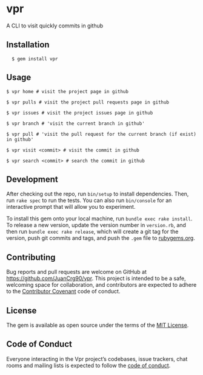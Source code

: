 # vpr

A CLI to visit quickly commits in github

## Installation
```
  $ gem install vpr

```
## Usage

```
$ vpr home # visit the project page in github
```

```
$ vpr pulls # visit the project pull requests page in github
```

```
$ vpr issues # visit the project issues page in github
```

```
$ vpr branch # 'visit the current branch in github'
```

```
$ vpr pull # 'visit the pull request for the current branch (if exist) in github'
```

```
$ vpr visit <commit> # visit the commit in github
```

```
$ vpr search <commit> # search the commit in github
```


## Development

After checking out the repo, run `bin/setup` to install dependencies. Then, run `rake spec` to run the tests. You can also run `bin/console` for an interactive prompt that will allow you to experiment.

To install this gem onto your local machine, run `bundle exec rake install`. To release a new version, update the version number in `version.rb`, and then run `bundle exec rake release`, which will create a git tag for the version, push git commits and tags, and push the `.gem` file to [rubygems.org](https://rubygems.org).

## Contributing

Bug reports and pull requests are welcome on GitHub at https://github.com/JuanCrg90/vpr. This project is intended to be a safe, welcoming space for collaboration, and contributors are expected to adhere to the [Contributor Covenant](http://contributor-covenant.org) code of conduct.

## License

The gem is available as open source under the terms of the [MIT License](https://opensource.org/licenses/MIT).

## Code of Conduct

Everyone interacting in the Vpr project’s codebases, issue trackers, chat rooms and mailing lists is expected to follow the [code of conduct](https://github.com/JuanCrg90/vpr/blob/master/CODE_OF_CONDUCT.md).

